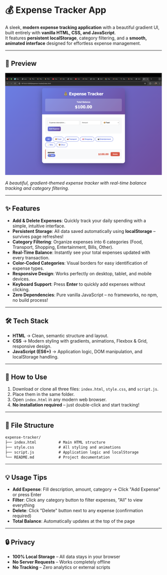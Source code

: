 # 💰 Expense Tracker App

A sleek, **modern expense tracking application** with a beautiful gradient UI, built entirely with **vanilla HTML, CSS, and JavaScript**.  
It features **persistent localStorage**, category filtering, and a **smooth, animated interface** designed for effortless expense management.

---

## 📸 Preview
![Expense Tracker Preview](screenshot.png)

*A beautiful, gradient-themed expense tracker with real-time balance tracking and category filtering.*

---

## ✨ Features
- **Add & Delete Expenses**: Quickly track your daily spending with a simple, intuitive interface.
- **Persistent Storage**: All data saved automatically using **localStorage** – survives page refreshes!
- **Category Filtering**: Organize expenses into 6 categories (Food, Transport, Shopping, Entertainment, Bills, Other).
- **Real-Time Balance**: Instantly see your total expenses updated with every transaction.
- **Color-Coded Categories**: Visual borders for easy identification of expense types.
- **Responsive Design**: Works perfectly on desktop, tablet, and mobile devices.
- **Keyboard Support**: Press **Enter** to quickly add expenses without clicking.
- **Zero Dependencies**: Pure vanilla JavaScript – no frameworks, no npm, no build process!

---

## 🛠 Tech Stack
- **HTML** → Clean, semantic structure and layout.
- **CSS** → Modern styling with gradients, animations, Flexbox & Grid, responsive design.
- **JavaScript (ES6+)** → Application logic, DOM manipulation, and localStorage handling.

---

## 🚀 How to Use
1. Download or clone all three files: `index.html`, `style.css`, and `script.js`.
2. Place them in the same folder.
3. Open `index.html` in any modern web browser.
4. **No installation required** – just double-click and start tracking!

---

## 📁 File Structure
```
expense-tracker/
├── index.html          # Main HTML structure
├── style.css           # All styling and animations
├── script.js           # Application logic and localStorage
└── README.md           # Project documentation
```

---

## 💡 Usage Tips
- **Add Expense**: Fill description, amount, category → Click "Add Expense" or press Enter
- **Filter**: Click any category button to filter expenses, "All" to view everything
- **Delete**: Click "Delete" button next to any expense (confirmation required)
- **Total Balance**: Automatically updates at the top of the page

---

## 🔒 Privacy
- **100% Local Storage** – All data stays in your browser
- **No Server Requests** – Works completely offline
- **No Tracking** – Zero analytics or external scripts